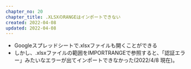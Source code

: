 ```yaml
---
chapter_no: 20
chapter_title: .XLSXのRANGEはインポートできない
created: 2022-04-08
updated: 2022-04-08
---
```

- Googleスプレッドシートで.xlsxファイルも開くことができる
- しかし、.xlsxファイルの範囲をIMPORTRANGEで参照すると、「認証エラー」みたいなエラーが出てインポートできなかった(2022/4/8 現在)。
